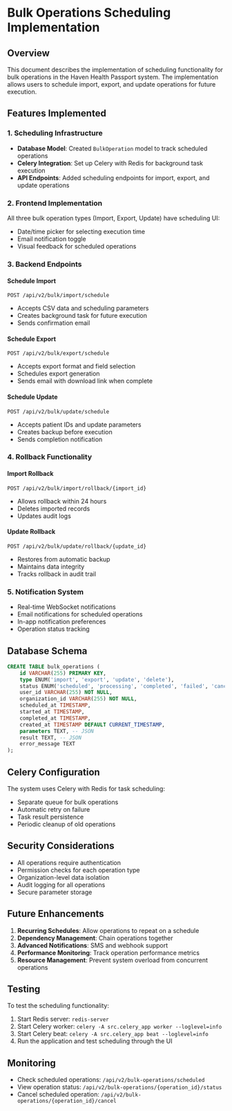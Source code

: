 # Bulk Operations Scheduling Implementation

## Overview

This document describes the implementation of scheduling functionality for bulk operations in the Haven Health Passport system. The implementation allows users to schedule import, export, and update operations for future execution.

## Features Implemented

### 1. Scheduling Infrastructure

- **Database Model**: Created `BulkOperation` model to track scheduled operations
- **Celery Integration**: Set up Celery with Redis for background task execution
- **API Endpoints**: Added scheduling endpoints for import, export, and update operations

### 2. Frontend Implementation

All three bulk operation types (Import, Export, Update) have scheduling UI:
- Date/time picker for selecting execution time
- Email notification toggle
- Visual feedback for scheduled operations

### 3. Backend Endpoints

#### Schedule Import
```
POST /api/v2/bulk/import/schedule
```
- Accepts CSV data and scheduling parameters
- Creates background task for future execution
- Sends confirmation email

#### Schedule Export  
```
POST /api/v2/bulk/export/schedule
```
- Accepts export format and field selection
- Schedules export generation
- Sends email with download link when complete

#### Schedule Update
```
POST /api/v2/bulk/update/schedule
```
- Accepts patient IDs and update parameters
- Creates backup before execution
- Sends completion notification

### 4. Rollback Functionality

#### Import Rollback
```
POST /api/v2/bulk/import/rollback/{import_id}
```
- Allows rollback within 24 hours
- Deletes imported records
- Updates audit logs

#### Update Rollback
```
POST /api/v2/bulk/update/rollback/{update_id}
```
- Restores from automatic backup
- Maintains data integrity
- Tracks rollback in audit trail

### 5. Notification System

- Real-time WebSocket notifications
- Email notifications for scheduled operations
- In-app notification preferences
- Operation status tracking

## Database Schema

```sql
CREATE TABLE bulk_operations (
    id VARCHAR(255) PRIMARY KEY,
    type ENUM('import', 'export', 'update', 'delete'),
    status ENUM('scheduled', 'processing', 'completed', 'failed', 'cancelled'),
    user_id VARCHAR(255) NOT NULL,
    organization_id VARCHAR(255) NOT NULL,
    scheduled_at TIMESTAMP,
    started_at TIMESTAMP,
    completed_at TIMESTAMP,
    created_at TIMESTAMP DEFAULT CURRENT_TIMESTAMP,
    parameters TEXT, -- JSON
    result TEXT, -- JSON
    error_message TEXT
);
```

## Celery Configuration

The system uses Celery with Redis for task scheduling:
- Separate queue for bulk operations
- Automatic retry on failure
- Task result persistence
- Periodic cleanup of old operations

## Security Considerations

- All operations require authentication
- Permission checks for each operation type
- Organization-level data isolation
- Audit logging for all operations
- Secure parameter storage

## Future Enhancements

1. **Recurring Schedules**: Allow operations to repeat on a schedule
2. **Dependency Management**: Chain operations together
3. **Advanced Notifications**: SMS and webhook support
4. **Performance Monitoring**: Track operation performance metrics
5. **Resource Management**: Prevent system overload from concurrent operations

## Testing

To test the scheduling functionality:

1. Start Redis server: `redis-server`
2. Start Celery worker: `celery -A src.celery_app worker --loglevel=info`
3. Start Celery beat: `celery -A src.celery_app beat --loglevel=info`
4. Run the application and test scheduling through the UI

## Monitoring

- Check scheduled operations: `/api/v2/bulk-operations/scheduled`
- View operation status: `/api/v2/bulk-operations/{operation_id}/status`
- Cancel scheduled operation: `/api/v2/bulk-operations/{operation_id}/cancel`
